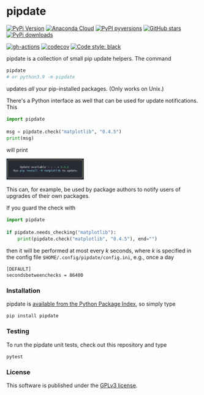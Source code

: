 # pipdate

[![PyPi Version](https://img.shields.io/pypi/v/pipdate.svg?style=flat-square)](https://pypi.org/project/pipdate)
[![Anaconda Cloud](https://anaconda.org/conda-forge/pipdate/badges/version.svg?=style=flat-square)](https://anaconda.org/conda-forge/pipdate/)
[![PyPI pyversions](https://img.shields.io/pypi/pyversions/pipdate.svg?style=flat-square)](https://pypi.org/pypi/pipdate/)
[![GitHub stars](https://img.shields.io/github/stars/nschloe/pipdate.svg?style=flat-square&logo=github&label=Stars&logoColor=white)](https://github.com/nschloe/pipdate)
[![PyPi downloads](https://img.shields.io/pypi/dm/pipdate.svg?style=flat-square)](https://pypistats.org/packages/pipdate)

[![gh-actions](https://img.shields.io/github/workflow/status/nschloe/pipdate/ci?style=flat-square)](https://github.com/nschloe/pipdate/actions?query=workflow%3Aci)
[![codecov](https://img.shields.io/codecov/c/github/nschloe/pipdate.svg?style=flat-square)](https://codecov.io/gh/nschloe/pipdate)
[![Code style: black](https://img.shields.io/badge/code%20style-black-000000.svg?style=flat-square)](https://github.com/psf/black)


pipdate is a collection of small pip update helpers. The command
```bash
pipdate
# or python3.9 -m pipdate
```
updates _all_ your pip-installed packages. (Only works on Unix.)

There's a Python interface as well that can be used for update notifications.
This
```python
import pipdate

msg = pipdate.check("matplotlib", "0.4.5")
print(msg)
```
will print

<img src="https://github.com/nschloe/pipdate/blob/assets/pipdate.png?raw=true" width="40%"/>

<!--
```
╭──────────────────────────────────────────────╮
│                                              │
│       Update available 0.4.5 → 3.1.3         │
│   Run pip install -U matplotlib to update    │
│                                              │
╰──────────────────────────────────────────────╯
```
-->
This can, for example, be used by package authors to notify users of upgrades of
their own packages.

If you guard the check with
```python
import pipdate

if pipdate.needs_checking("matplotlib"):
    print(pipdate.check("matplotlib", "0.4.5"), end="")
```
then it will be performed at most every _k_ seconds, where _k_ is specified
in the config file `$HOME/.config/pipdate/config.ini`, e.g., once a day
```
[DEFAULT]
secondsbetweenchecks = 86400
```

### Installation

pipdate is [available from the Python Package
Index](https://pypi.org/project/pipdate/), so simply type
```
pip install pipdate
```

### Testing

To run the pipdate unit tests, check out this repository and type
```
pytest
```

### License
This software is published under the [GPLv3 license](https://www.gnu.org/licenses/gpl-3.0.en.html).
